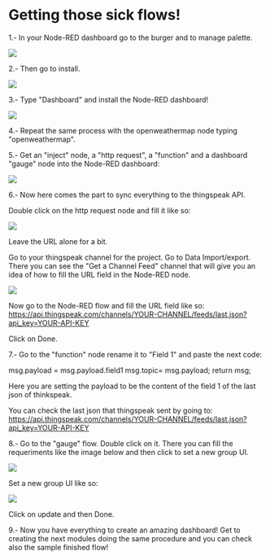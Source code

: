 # Getting those sick flows!

1.- In your Node-RED dashboard go to the burger and to manage palette.

<img src="https://image.ibb.co/i44Sw8/managepalette.jpg">

2.- Then go to install.

<img src="https://preview.ibb.co/gEgqG8/install.jpg">

3.- Type "Dashboard" and install the Node-RED dashboard!

<img src="https://preview.ibb.co/iRyLG8/dashboard1.jpg">

4.- Repeat the same process with the openweathermap node typing "openweathermap".

5.- Get an "inject" node, a "http request", a "function" and a dashboard "gauge" node into the Node-RED dashboard:

<img src="https://image.ibb.co/hkyG8o/nodes.jpg">

6.- Now here comes the part to sync everything to the thingspeak API.

Double click on the http request node and fill it like so:

<img src="https://image.ibb.co/jUyf18/json.jpg">

Leave the URL alone for a bit.

Go to your thingspeak channel for the project. Go to Data Import/export. There you can see the "Get a Channel Feed" channel that will give you an idea of how to fill the URL field in the Node-RED node.

<img src="https://image.ibb.co/fwKsET/thingspeako.jpg">

Now go to the Node-RED flow and fill the URL field like so: https://api.thingspeak.com/channels/YOUR-CHANNEL/feeds/last.json?api_key=YOUR-API-KEY

Click on Done.

7.- Go to the "function" node rename it to "Field 1" and paste the next code:

msg.payload = msg.payload.field1
msg.topic= msg.payload;
return msg;

Here you are setting the payload to be the content of the field 1 of the last json of thinkspeak.

You can check the last json that thingspeak sent by going to: https://api.thingspeak.com/channels/YOUR-CHANNEL/feeds/last.json?api_key=YOUR-API-KEY

8.- Go to the "gauge" flow. Double click on it. There you can fill the requeriments like the image below and then click to set a new group UI.

<img src="https://image.ibb.co/mqNR8o/gauge.jpg">

Set a new group UI like so:

<img src="https://image.ibb.co/ej5eTo/gauge1.png">

Click on update and then Done.


9.- Now you have everything to create an amazing dashboard! Get to creating the next modules doing the same procedure and you can check also the sample finished flow!

